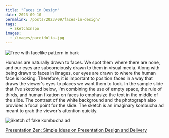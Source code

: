 ```yaml
---
title: "Faces in Design"
date: 2023-09-10
permalink: /posts/2023/09/faces-in-design/
tags:
  - SketchInspo
images:
  - /images/pareidolia.jpg
---
```


![Tree with facelike pattern in bark](/images/pareidolia.jpg)

Humans are naturally drawn to faces. We spot them where there are none, and our eyes are subconciously drawn to them in visual media. Along with being drawn to faces in images, our eyes are drawn to where the human face is looking. Therefore, it is important to position faces in a way that draws the viewer's eyes to places we want them to look. In the sample slide that I've sketched below, I'm combining the use of empty space, the rule of thirds, and human fixation on faces to emphasize the text in the middle of the slide. The contrast of the white background and the photograph also provides a focal point for the slide. The sketch is an imaginary kombucha ad meant to grab the viewer's attention quickly.

![Sketch of fake kombucha ad](/images/kombuchaAd.jpg)

[Presentation Zen: Simple Ideas on Presentation Design and Delivery](hhttps://www.amazon.com/Presentation-Zen-Simple-Design-Delivery/dp/0135800919)
